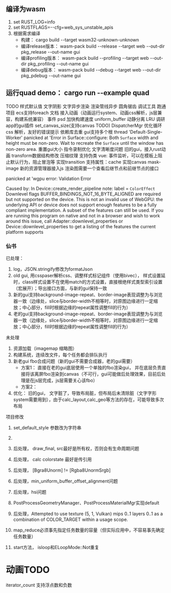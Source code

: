 ## 编译为wasm

1. set RUST_LOG=info
2. set RUSTFLAGS=--cfg=web_sys_unstable_apis
2. 根据需求编译
    + 构建： cargo build --target wasm32-unknown-unknown
    + 编译release版本： wasm-pack build --release  --target web --out-dir pkg_release --out-name gui
	+ 编译profiling版本： wasm-pack build --profiling  --target web --out-dir pkg_profiling --out-name gui
	+ 编译debug版本： wasm-pack build --debug  --target web --out-dir pkg_pdebug --out-name gui
  
## 运行quad demo： cargo run --example quad





TODO
样式默认值
文字阴影
文字异步渲染
渲染管线异步
圆角锯齿
调试工具
跑通项目
ecs支持foreach
文档
接入动画（动画运行system、动画css解析，js层兼容，构建系统兼容） 事件
psd 加快构建速度
uniform_buffer 动静分离 LRU
调研 app的gui插件
set_canvas_size(支持canvas TODO)
DispatcherMgr 优化循环
css 解析，友好的错误提示
依赖库去重
gui支持多个根
thread 'Default-Single-Worker' panicked at 'Error in Surface::configure: Both `Surface` width and height must be non-zero. Wait to recreate the `Surface` until the window has non-zero area.
重置gui大小
指令录制优化
文字清晰度问题
旧的gui，接入rust动画
transform数据结构修改
压缩纹理
支持伪类
vue: 事件监听，可以在模板上阻止默认行为，阻止冒泡等
实现transition
支持属性：cache
实现canvas
mask-image
新的资源管理器接入js
渲染图需要一个查看后继节点和前继节点的接口


panicked at 'wgpu error: Validation Error

Caused by:
    In Device::create_render_pipeline
      note: label = `ColorEffect`
    Downlevel flags BUFFER_BINDINGS_NOT_16_BYTE_ALIGNED are required but not supported on the device.
This is not an invalid use of WebGPU: the underlying API or device does not support enough features to be a fully compliant implementation. A subset of the features can still be used. If you are running this program on native and not in a browser and wish to work around this issue, call Adapter::downlevel_properties or Device::downlevel_properties to get a listing of the features the current platform supports


### 仙书

已处理：
1. log，JSON.stringify修改为formatJson
2. old gui, 用csspaser解析css、调整样式标记组件（使用bivec）， 样式设置延时，class样式设置不在使用match的方式设置，直接根绝样式类型索引设置（宏展开）；导出接口方面，与新的gui保持一致
3. 新的gui支持background-image-repeat、border-image表现调整为与浏览器一致（边缘处，slice与border-width不相等时，对原图边缘进行一定缩放；中心部分，fill时根据边缘的repeat属性调整fill的行为）
4. 老的gui支持background-image-repeat、border-image表现调整为与浏览器一致（边缘处，slice与border-width不相等时，对原图边缘进行一定缩放；中心部分，fill时根据边缘的repeat属性调整fill的行为）



未处理
1. 资源加载（imagemap 缩略图）
2. 构建系统，连续改文件，每个任务都会排队执行
3. 新老gui fbo合成问题（新的gui不需要合成器，老的gui需要） 
	+ 方案1： 直接在老的gui底层使用一个单独的fbo渲染gui， 并在底层负责直接将该离屏fbo渲染到canvas（不可行，gui可能做后处理效果，目前后处理是在js层完成，js层需要关心该fbo）
	+ 方案2： 
4. 优化： 旧的gui， 文字脏了，导致布局脏，但布局后未清除脏（文字字形system需要用到），由于calc_layout,calc_geo等方法的存在，可能导致多次布局

项目修改
1. set_default_style 参数改为字符串
2. 



3. 后处理， draw_final, src最好是所有权，否则会有生命周期问题
4. 后处理， calc colorstate 最好是传引用
5. 后处理， [Bgra8Unorm] != [Rgba8UnormSrgb]
6. 后处理，min_uniform_buffer_offset_alignment问题
7.  后处理，hsi问题
8.  PostProcessGeometryManager、PostProcessMaterialMgr实现default
9.  后处理，Attempted to use texture (5, 1, Vulkan) mips 0..1 layers 0..1 as a combination of COLOR_TARGET within a usage scope.
10. map_reduce必须事先指定任务数量的容量（但实际应用中，不容易事先确定任务数量）


11. start方法， isloop和ELoopMode::Not重复


# 动画TODO
iterator_count 支持浮点数和负数

